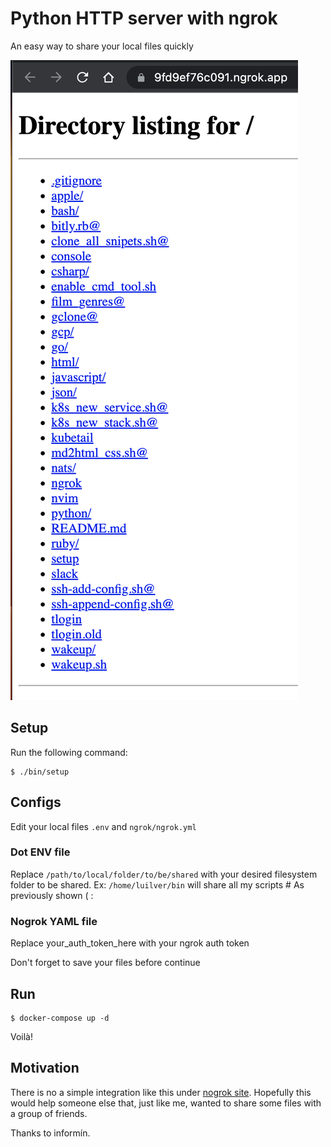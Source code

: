# Python HTTP server with ngrok

An easy way to share your local files quickly

![Running service][]

## Setup

Run the following command:
```
$ ./bin/setup
```

## Configs

Edit your local files `.env` and `ngrok/ngrok.yml`

### Dot ENV file

Replace `/path/to/local/folder/to/be/shared` with your desired filesystem folder
to be shared. Ex: `/home/luilver/bin` will share all my scripts # As previously
shown ( :

### Nogrok YAML file

Replace your_auth_token_here with your ngrok auth token

Don't forget to save your files before continue

## Run

```
$ docker-compose up -d
```

Voilà!

## Motivation

There is no a simple integration like this under [nogrok site][]. Hopefully this
would help someone else that, just like me, wanted to share some files with a
group of friends.

Thanks to informín.

  [nogrok site]: https://ngrok.com/docs/integrations/
  [Running service]: images/service_running.png
